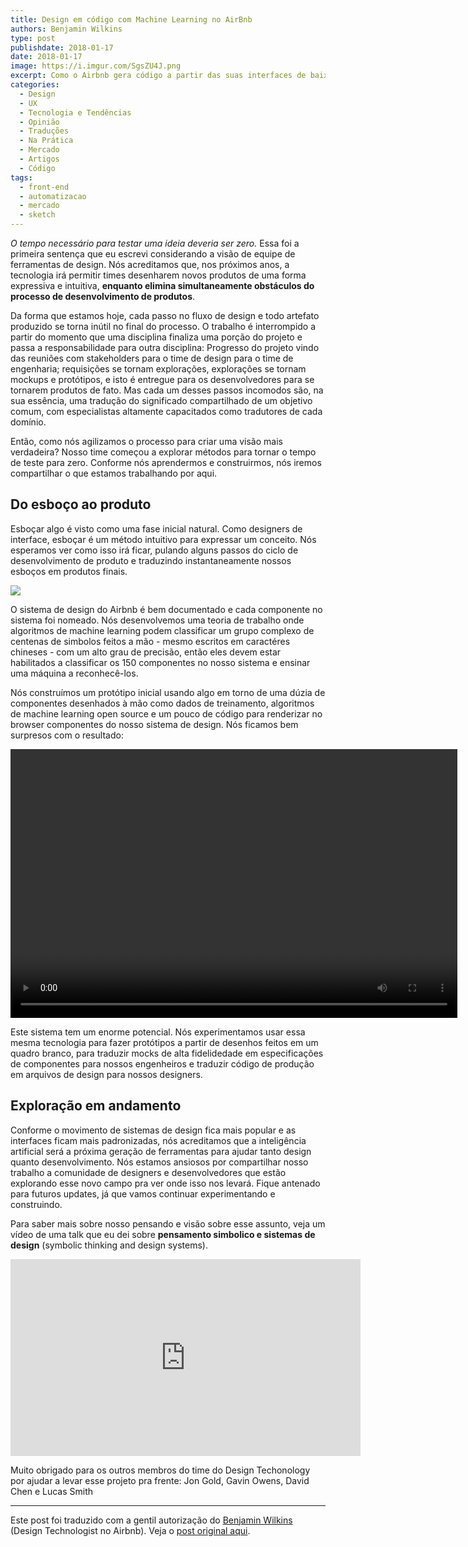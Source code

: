 ```yaml
---
title: Design em código com Machine Learning no AirBnb
authors: Benjamin Wilkins
type: post
publishdate: 2018-01-17
date: 2018-01-17
image: https://i.imgur.com/SgsZU4J.png
excerpt: Como o Airbnb gera código a partir das suas interfaces de baixa fidelidade
categories:
  - Design
  - UX
  - Tecnologia e Tendências
  - Opinião
  - Traduções
  - Na Prática
  - Mercado
  - Artigos
  - Código
tags:
  - front-end
  - automatizacao
  - mercado
  - sketch
---
```


_O tempo necessário para testar uma ideia deveria ser zero._ Essa foi a primeira sentença que eu escrevi considerando a visão de equipe de ferramentas de design. Nós acreditamos que, nos próximos anos, a tecnologia irá permitir times desenharem novos produtos de uma forma expressiva e intuitiva, **enquanto elimina simultaneamente obstáculos do processo de desenvolvimento de produtos**.

Da forma que estamos hoje, cada passo no fluxo de design e todo artefato produzido se torna inútil no final do processo. O trabalho é interrompido a partir do momento que uma disciplina finaliza uma porção do projeto e passa a responsabilidade para outra disciplina: Progresso do projeto vindo das reuniões com stakeholders para o time de design para o time de engenharia; requisições se tornam explorações, explorações se tornam mockups e protótipos, e isto é entregue para os desenvolvedores para se tornarem produtos de fato. Mas cada um desses passos incomodos são, na sua essência, uma tradução do significado compartilhado de um objetivo comum, com especialistas altamente capacitados como tradutores de cada domínio.

Então, como nós agilizamos o processo para criar uma visão mais verdadeira? Nosso time começou a explorar métodos para tornar o tempo de teste para zero. 
Conforme nós aprendermos e construirmos, nós iremos compartilhar o que estamos trabalhando por aqui.

## Do esboço ao produto

Esboçar algo é visto como uma fase inicial natural. Como designers de interface, esboçar é um método intuitivo para expressar um conceito. Nós esperamos ver como isso irá ficar, pulando alguns passos do ciclo de desenvolvimento de produto e traduzindo instantaneamente nossos esboços em produtos finais. 

![](https://i.imgur.com/U97JBFF.png)

O sistema de design do Airbnb é bem documentado e cada componente no sistema foi nomeado. Nós desenvolvemos uma teoria de trabalho onde algoritmos de machine learning podem classificar um grupo complexo de centenas de simbolos feitos a mão - mesmo escritos em caractéres chineses - com um alto grau de precisão, então eles devem estar habilitados a classificar os 150 componentes no nosso sistema e ensinar uma máquina a reconhecê-los.

Nós construímos um protótipo inicial usando algo em torno de uma dúzia de componentes desenhados à mão como dados de treinamento, algoritmos de machine learning open source e um pouco de código para renderizar no browser componentes do nosso sistema de design. Nós ficamos bem surpresos com o resultado:

<video width="715" height="430" controls preload="metadata" src="https://airbnb.design/wp-content/uploads/2017/10/WireframeClassifiersmall.mp4?_=1">
  <source type="video/mp4" src="https://airbnb.design/wp-content/uploads/2017/10/WireframeClassifiersmall.mp4?_=1"><a href="https://airbnb.design/wp-content/uploads/2017/10/WireframeClassifiersmall.mp4">https://airbnb.design/wp-content/uploads/2017/10/WireframeClassifiersmall.mp4</a>
</video>

Este sistema tem um enorme potencial. Nós experimentamos usar essa mesma tecnologia para fazer protótipos a partir de desenhos feitos em um quadro branco, para traduzir mocks de alta fidelidedade em especificações de componentes para nossos engenheiros e traduzir código de produção em arquivos de design para nossos designers.

## Exploração em andamento

Conforme o movimento de sistemas de design fica mais popular e as interfaces ficam mais padronizadas, nós acreditamos que a inteligência artificial será a próxima geração de ferramentas para ajudar tanto design quanto desenvolvimento. Nós estamos ansiosos por compartilhar nosso trabalho a comunidade de designers e desenvolvedores que estão explorando esse novo campo pra ver onde isso nos levará. Fique antenado para futuros updates, já que vamos continuar experimentando e construindo.

Para saber mais sobre nosso pensando e visão sobre esse assunto, veja um vídeo de uma talk que eu dei sobre **pensamento simbolico e sistemas de design** (symbolic thinking and design systems).

<iframe width="560" height="315" src="https://www.youtube.com/embed/z5XxgxBz3Fo" frameborder="0" allow="autoplay; encrypted-media" allowfullscreen></iframe>

Muito obrigado para os outros membros do time do Design Techonology por ajudar a levar esse projeto pra frente: Jon Gold, Gavin Owens, David Chen e Lucas Smith

***

Este post foi traduzido com a gentil autorização do [Benjamin Wilkins](https://twitter.com/thatbenlifetho) (Design Technologist no Airbnb). Veja o [post original aqui](https://airbnb.design/sketching-interfaces/).